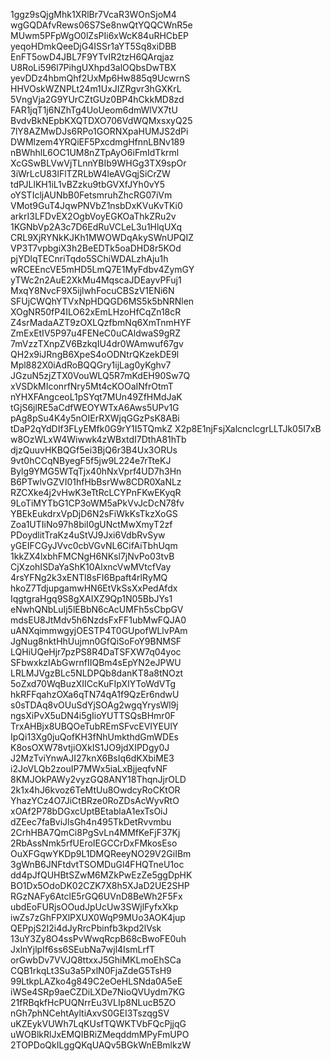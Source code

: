 1ggz9sQjgMhk1XRlBr7VcaR3WOnSjoM4
wgGQDAfvRews06S7Se8nwQtYQQCWnR5e
MUwm5PFpWgO0lZsPIi6xWcK84uRHCbEP
yeqoHDmkQeeDjG4ISSr1aYT5Sq8xiDBB
EnFT5owD4JBL7F9YTvIR2tzH6QArqjaz
U8RoLi596l7PihgUXhpd3alOQbsDwTBX
yevDDz4hbmQhf2UxMp6Hw885q9UcwrnS
HHVOskWZNPLt24m1UxJIZRgvr3hGXKrL
5VngVja2G9YUrCZtGUz0BP4hCkkMD8zd
FAR1jqT1j6NZhTg4UoUeom6dmWlVX7tU
BvdvBkNEpbKXQTDXO706VdWQMxsxyQ25
7lY8AZMwDJs6RPo1GORNXpaHUMJS2dPi
DWMlzem4YRQiEF5PxcdmgHfnnLBNv189
nBWhhlL6OC1UM8nZTpAyO6iFmIdTkrml
XcGSwBLVwVjTLnnYBIb9WHGg3TX9spOr
3iWrLcU83lFlTZRLbW4leAVGqjSiCrZW
tdPJLlKH1iL1vBZzku9tbGVXfJYh0vY5
oYSTIcljAUNbB0FetsmruhZhcRG07iVm
VMot9GuT4JqwPNVbZ1nsbDxKVuKvTKi0
arkrI3LFDvEX2OgbVoyEGKOaThkZRu2v
1KGNbVp2A3c7D6EdRuVCLeL3u1HlqUXq
CRL9XjRYNkKJKh1MWOWDqAkySWnUPQIZ
VP3T7vpbgiX3h2BeEDTk5oaDHD8r5KOd
pjYDlqTECnriTqdo5SChiWDALzhAju1h
wRCEEncVE5mHD5LmQ7E1MyFdbv4ZymGY
yTWc2n2AuE2XkMu4MqscaJDEayvPFuj1
MxqY8NvcF9X5ijlwhFocuCBSzV1ENi6N
SFUjCWQhYTVxNpHDQGD6MS5k5bNRNlen
XOgNR50fP4ILO62xEmLHzoHfCqZn18cR
Z4srMadaAZT9zOXLQzfbmNq6XmTnmHYF
ZmExEtIV5P97u4FENeC0uCAldwaS9gRZ
7mVzzTXnpZV6BzkqIU4dr0WAmwuf67gv
QH2x9iJRngB6XpeS4oODNtrQKzekDE9l
Mpl882X0iAdRoBQQGry1ijLag0yKghv7
JGzuN5zjZTX0VouWLQ5R7mKdEH90Sw7Q
xVSDkMIconrfNry5Mt4cKOOaINfrOtmT
nYHXFAngceoL1pSYqt7MUn49ZfHMdJaK
tGjS6jlRE5aCdfWEOYWTxA6Aws5UPv1G
pAg8pSu4K4y5nOIErRXWjqGGzPsK8ABi
tDaP2qYdDIf3FLyEMfk0G9rY1I5TQmkZ
X2p8E1njFsjXalcncIcgrLLTJk05I7xB
w8OzWLxW4Wiwwk4zWBxtdI7DthA81hTb
djzQuuvHKBQGf5ei3BjQ6r3B4Ux3ORUs
9vt0hCCqNByegF5f5jw9L224e7rTteKJ
Bylg9YMG5WTqTjx40hNxVprf4UD7h3Hn
B6PTwlvGZVI01hfHbBsrWw8CDR0XaNLz
RZCXke4j2vHwK3eTtRcLCYPnFKwEKyqR
9LoTiMYTbG1CP3oWM5aPkVvJcDcN78fv
YBEkEukdrxVpDjD6N2sFiWkKsTkzXoGS
Zoa1UTIiNo97h8biI0gUNctMwXmyT2zf
PDoydlitTraKz4uStVJ9Jxi6VdbRvSyw
yGEIFCGyJVvc0cbVGvNL6CifAiTbhUqm
1kkZX4lxbhFMCNgH6NKsl7jNvPo03tvB
CjXzohISDaYaShK10AlxncVwMVtcfVay
4rsYFNg2k3xENTl8sFI6Bpaft4rlRyMQ
hkoZ7TdjupgamwHN6EtVkSsXxPedAfdx
IqgtgraHgq9S8gXAIXZ9Qp1N05BbJYs1
eNwhQNbLuIj5lEBbN6cAcUMFh5sCbpGV
mdsEU8JtMdv5h6NzdsFxFF1ubMwFQJA0
uANXqimmwgyjOESTP4T0GUpofWLlvPAm
JgNug8nktHhUujmn0GfQiSoFoY9BNMSF
LQHiUQeHjr7pzPS8R4DaTSFXW7q04yoc
SFbwxkzIAbGwrnfIIQBm4sEpYN2eJPWU
LRLMJVgzBLc5NLDPQb8danKT8a8tNOzt
5oZxd70WqBuzXIICcKuFIpXIYToWdVTg
hkRFFqahzOXa6qTN74qA1f9QzEr6ndwU
s0sTDAq8vOUuSdYjSOAg2wgqYrysWl9j
ngsXiPvX5uDN4i5gIioYUTTSQsBHmr0F
TrxAHBjx8UBQOeTubREmSFvcEVIYEUlY
IpQi13Xg0juQofKH3fNhUmkthdGmWDEs
K8osOXW78vtjiOXkIS1JO9jdXIPDgy0J
J2MzTviYnwAJI27knX6BsIq6dKXbiME3
i2JoVLQb2zouIP7MWx5iaLxBjjeqfvNF
8KMJOkPAWy2vyzGQ8ANY18ThqnJjrOLD
2k1x4hJ6kvoz6TeMtUu8OwdcyRoCKtOR
YhazYCz4O7JiCtBRze0RoZDsAcWyvRtO
xOAf2P78bDGxcUptBEtablaA1exTsOiJ
dZEec7faBviJlsGh4n495TkDetRvvmbu
2CrhHBA7QmCi8PgSvLn4MMfKeFjF37Kj
2RbAssNmk5rfUEroIEGCCrDxFMkosEso
OuXFGqwYKDp9L1DMQReeyNO29V2GiIBm
3gWnB6JNFtdvtTSOMDuGl4FHQTneU1oc
dd4pJfQUHBtSZwM6MZkPwEzZe5ggDpHK
BO1Dx5OdoDK02CZK7X8h5XJaD2UE2SHP
RGzNAFy6AtclE5rGQ6UVnD8BeWh2F5Fx
ubdEoFURjsOOudJpUcUw3SWjlFyfxXkp
iwZs7zGhFPXlPXUX0WqP9MUo3AOK4jup
QEPpjS2I2i4dJyRrcPbinfb3kpd2lVsk
13uY3Zy8O4ssPvWwqRcpB68cBwoFE0uh
JxlnYjlpIf6ss6SEubNa7wjl4IsmLrfT
orGwbDv7VVJQ8ttxxJ5GhiMKLmoEhSCa
CQB1rkqLt3Su3a5PxlN0FjaZdeG5TsH9
99LtkpLAZko4g849C2eOeHLSNda0A5eE
iWSe4SRp9aeCZDiLXDe7NioQVUydm7KG
21fRBqkfHcPUQNrrEu3VLIp8NLucB5ZO
nGh7phNCehtAyltiAxvS0GEI3TszqgSV
uKZEykVUWh7LqKUsfTQWKTVbFQcPjjqG
uWOBlkRlJxEMQIBRiZMeqddmMPyFmUPO
2TOPDoQkILggQKqUAQv5BGkWnEBmlkzW
